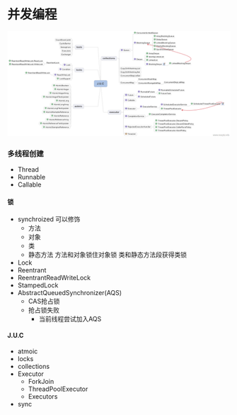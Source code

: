 # 并发编程
![并发包结构](./pic/J.U.C_2.png)

### 多线程创建
- Thread
- Runnable
- Callable
#### 锁
- synchroized
  可以修饰
  - 方法
  - 对象
  - 类
  - 静态方法
  方法和对象锁住对象锁
  类和静态方法段获得类锁
- Lock
- Reentrant
- ReentrantReadWriteLock
- StampedLock
- AbstractQueuedSynchronizer(AQS)
  - CAS抢占锁
   - 抢占锁失败 
      - 当前线程尝试加入AQS  
#### J.U.C
- atmoic
- locks
- collections
- Executor
  - ForkJoin
  - ThreadPoolExecutor
  - Executors
- sync